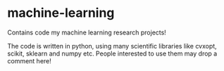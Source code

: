 # machine-learning
Contains code my machine learning research projects!

The code is written in python, using many scientific libraries like cvxopt, scikit, sklearn and numpy etc. People interested to use
them may drop a comment here!
